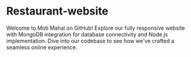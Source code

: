 # Restaurant-website
Welcome to Moti Mahal on GitHub! Explore our fully responsive website with MongoDB integration for database connectivity and Node.js implementation. Dive into our codebase to see how we've crafted a seamless online experience.
